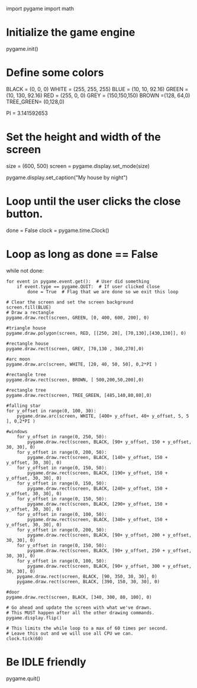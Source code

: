 import pygame
import math
 # Initialize the game engine
pygame.init()

# Define some colors
BLACK = (0, 0, 0)
WHITE = (255, 255, 255)
BLUE = (10, 10, 92.16)
GREEN = (10, 130, 92.16)
RED = (255, 0, 0)
GREY = (150,150,150)
BROWN =(128, 64,0)
TREE_GREEN= (0,128,0)
 
PI = 3.141592653
 

# Set the height and width of the screen
size = (600, 500)
screen = pygame.display.set_mode(size)
 
pygame.display.set_caption("My house by night")

# Loop until the user clicks the close button.
done = False
clock = pygame.time.Clock()
 
# Loop as long as done == False
while not done:
 
    for event in pygame.event.get():  # User did something
        if event.type == pygame.QUIT:  # If user clicked close
            done = True  # Flag that we are done so we exit this loop

    # Clear the screen and set the screen background
    screen.fill(BLUE)
    # Draw a rectangle
    pygame.draw.rect(screen, GREEN, [0, 400, 600, 200], 0)

    #triangle house
    pygame.draw.polygon(screen, RED, [[250, 20], [70,130],[430,130]], 0)

    #rectangle house
    pygame.draw.rect(screen, GREY, [70,130 , 360,270],0)

    #arc moon
    pygame.draw.arc(screen, WHITE, [20, 40, 50, 50], 0,2*PI )

    #rectangle tree
    pygame.draw.rect(screen, BROWN, [ 500,200,50,200],0)

    #rectangle tree
    pygame.draw.rect(screen, TREE_GREEN, [485,140,80,80],0)

    #falling star
    for y_offset in range(0, 100, 30):
        pygame.draw.arc(screen, WHITE, [400+ y_offset, 40+ y_offset, 5, 5 ], 0,2*PI )

    #windows
        for y_offset in range(0, 250, 50):
            pygame.draw.rect(screen, BLACK, [90+ y_offset, 150 + y_offset, 30, 30], 0)
        for y_offset in range(0, 200, 50):
            pygame.draw.rect(screen, BLACK, [140+ y_offset, 150 + y_offset, 30, 30], 0)
        for y_offset in range(0, 150, 50):
            pygame.draw.rect(screen, BLACK, [190+ y_offset, 150 + y_offset, 30, 30], 0)
        for y_offset in range(0, 150, 50):
            pygame.draw.rect(screen, BLACK, [240+ y_offset, 150 + y_offset, 30, 30], 0)
        for y_offset in range(0, 150, 50):
            pygame.draw.rect(screen, BLACK, [290+ y_offset, 150 + y_offset, 30, 30], 0)
        for y_offset in range(0, 100, 50):
            pygame.draw.rect(screen, BLACK, [340+ y_offset, 150 + y_offset, 30, 30], 0)
        for y_offset in range(0, 200, 50):
            pygame.draw.rect(screen, BLACK, [90+ y_offset, 200 + y_offset, 30, 30], 0)
        for y_offset in range(0, 150, 50):
            pygame.draw.rect(screen, BLACK, [90+ y_offset, 250 + y_offset, 30, 30], 0)
        for y_offset in range(0, 100, 50):
            pygame.draw.rect(screen, BLACK, [90+ y_offset, 300 + y_offset, 30, 30], 0)
        pygame.draw.rect(screen, BLACK, [90, 350, 30, 30], 0)
        pygame.draw.rect(screen, BLACK, [390, 150, 30, 30], 0)

    #door
    pygame.draw.rect(screen, BLACK, [340, 300, 80, 100], 0)

    # Go ahead and update the screen with what we've drawn.
    # This MUST happen after all the other drawing commands.
    pygame.display.flip()
 
    # This limits the while loop to a max of 60 times per second.
    # Leave this out and we will use all CPU we can.
    clock.tick(60)
 
# Be IDLE friendly
pygame.quit()

